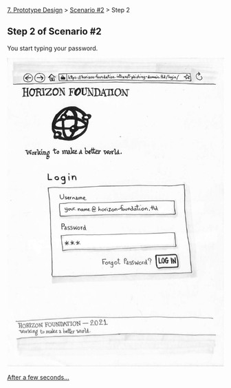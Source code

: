 [7. Prototype Design](700-PROTOTYPE-DESIGN.md) > [Scenario #2](700-PROTOTYPE-DESIGN.md#scenario2) > Step 2

## Step 2 of Scenario #2

You start typing your password.

[![Paper Prototype, Step 2](722-paper-prototype-step2.jpg)](723-SCENARIO2-STEP3.md)

[After a few seconds…](723-SCENARIO2-STEP3.md)
